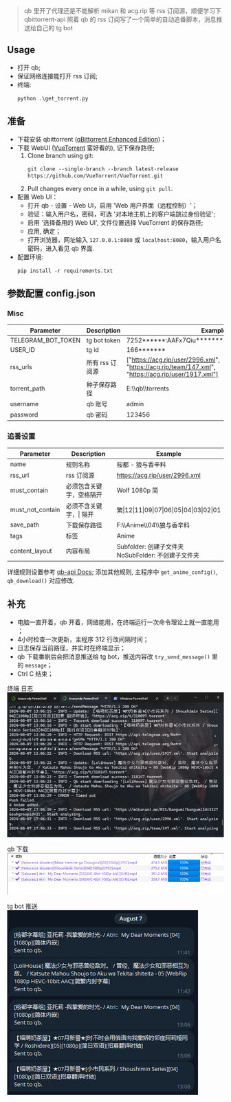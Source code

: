 > qb 里开了代理还是不能解析 mikan 和 acg.rip 等 rss 订阅源，顺便学习下 qbittorrent-api 照着 qb 的 rss 订阅写了一个简单的自动追番脚本，消息推送给自己的 tg bot  


## Usage
- 打开 qb;  
- 保证网络连接能打开 rss 订阅;  
- 终端:
  ```shell
  python .\get_torrent.py
  ```


## 准备
- 下载安装 qbittorrent ([qBittorrent Enhanced Edition](https://github.com/c0re100/qBittorrent-Enhanced-Edition))；  
- 下载 WebUI ([VueTorrent](https://github.com/VueTorrent/VueTorrent) 蛮好看的), 记下保存路径;  
  1. Clone branch using git:  
      ```shell
      git clone --single-branch --branch latest-release https://github.com/VueTorrent/VueTorrent.git
      ```
  2. Pull changes every once in a while, using `git pull`.  
- 配置 Web UI：
    - 打开 qb - 设置 - Web UI，启用 'Web 用户界面（远程控制）'；
    - 验证：输入用户名，密码，可选 '对本地主机上的客户端跳过身份验证';
    - 启用 '选择备用的 Web UI', 文件位置选择 VueTorrent 的保存路径;
    - 应用, 确定；
    - 打开浏览器，网址输入 `127.0.0.1:8080` 或 `localhost:8080`，输入用户名密码，进入看见 qb 界面.  
- 配置环境: 
  ```shell
  pip install -r requirements.txt
  ```


## 参数配置 config.json
### Misc
| Parameter  | Description |  Example  |
| ---  | --- |  --- |
| TELEGRAM_BOT_TOKEN  | tg bot token  | 7252******:AAFx7Qiu***************************  |
| USER_ID | tg id | 166*******  |
| rss_urls  | 所有 rss 订阅源 | ["https://acg.rip/user/2996.xml", "https://acg.rip/team/147.xml", "https://acg.rip/user/1917.xml"]  |
| torrent_path  | 种子保存路径  | E:\\\qb\\\torrents  |
| username  | qb 账号 | admin |
| password  | qb 密码 | 123456  |

### 追番设置
| Parameter  | Description |  Example  |
| ---  | --- |  --- |
| name | 规则名称 | 桜都 - 狼与香辛料  |
| rss_url | rss 订阅源 | https://acg.rip/user/2996.xml |
| must_contain | 必须包含关键字，空格隔开 | Wolf 1080p 简  |
| must_not_contain | 必须不含关键字，\| 隔开 | 繁\|12\|11\|09\|07\|06\|05\|04\|03\|02\|01  |
| save_path | 下载保存路径 | F:\\\Anime\\\04\\\狼与香辛料  |
| tags  | 标签  | Anime |
| content_layout | 内容布局 | Subfolder: 创建子文件夹<br> NoSubFolder: 不创建子文件夹  |

详细规则设置参考 [qb-api Docs](https://qbittorrent-api.readthedocs.io/en/latest/apidoc/torrents.html); 添加其他规则, 主程序中 `get_anime_config()`, `qb_download()` 对应修改.



## 补充
- 电脑一直开着，qb 开着，网络能用，在终端运行一次命令理论上就一直能用  ；
- 4小时检查一次更新，主程序 312 行改间隔时间；  
- 日志保存当前路径，并实时在终端显示；
- qb 下载番剧后会把消息推送给 tg bot，推送内容改 `try_send_message()` 里的 `message`；
- Ctrl C 结束；
  

终端 日志  
![log](img/img2.png "log")  

qb 下载  
![qb_download](img/img3.png "qb 下载")  

tg bot 推送  
![sent_to_tg_bot](img/img1.png "tg bot 推送")  